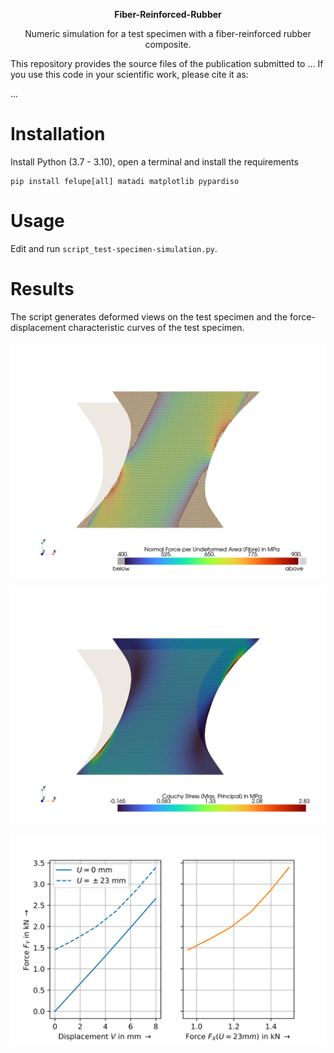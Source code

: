 <p align="center">
  <p align="center"><b>Fiber-Reinforced-Rubber</b></p>
  <p align="center">Numeric simulation for a test specimen with a fiber-reinforced rubber composite.</p>
</p>

This repository provides the source files of the publication submitted to ... If you use this code in your scientific work, please cite it as:

...

# Installation
Install Python (3.7 - 3.10), open a terminal and install the requirements

```
pip install felupe[all] matadi matplotlib pypardiso
```

# Usage
Edit and run `script_test-specimen-simulation.py`.

# Results
The script generates deformed views on the test specimen and the force-displacement characteristic curves of the test specimen.

![](test_specimen_deformed_fibre.png)

![](test_specimen_deformed_rubber.png)

![](test_specimen_forces_vs_displacement.svg)
